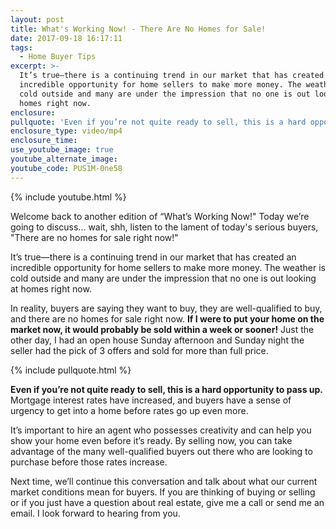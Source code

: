 ```yaml
---
layout: post
title: What's Working Now! - There Are No Homes for Sale!
date: 2017-09-18 16:17:11
tags:
  - Home Buyer Tips
excerpt: >-
  It’s true—there is a continuing trend in our market that has created an
  incredible opportunity for home sellers to make more money. The weather is
  cold outside and many are under the impression that no one is out looking at
  homes right now.
enclosure:
pullquote: 'Even if you’re not quite ready to sell, this is a hard opportunity to pass up.'
enclosure_type: video/mp4
enclosure_time:
use_youtube_image: true
youtube_alternate_image:
youtube_code: PUS1M-0ne58
---
```



{% include youtube.html %}

Welcome back to another edition of “What’s Working Now!" Today we’re going to discuss... wait, shh, listen to the lament of today's serious buyers, "There are no homes for sale right now!"

It’s true—there is a continuing trend in our market that has created an incredible opportunity for home sellers to make more money. The weather is cold outside and many are under the impression that no one is out looking at homes right now.

In reality, buyers are saying they want to buy, they are well-qualified to buy, and there are no homes for sale right now. **If I were to put your home on the market now, it would probably be sold within a week or sooner!** Just the other day, I had an open house Sunday afternoon and Sunday night the seller had the pick of 3 offers and sold for more than full price.

{% include pullquote.html %}

**Even if you’re not quite ready to sell, this is a hard opportunity to pass up.** Mortgage interest rates have increased, and buyers have a sense of urgency to get into a home before rates go up even more.

It’s important to hire an agent who possesses creativity and can help you show your home even before it’s ready. By selling now, you can take advantage of the many well-qualified buyers out there who are looking to purchase before those rates increase.

Next time, we’ll continue this conversation and talk about what our current market conditions mean for buyers. If you are thinking of buying or selling or if you just have a question about real estate, give me a call or send me an email. I look forward to hearing from you.